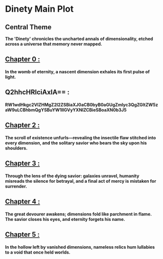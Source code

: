 # Dinety Main Plot

## Central Theme

**The 'Dinety' chronicles the uncharted annals of dimensionality, etched across a universe that memory never mapped.**

## [Chapter 0 :](../Need/cpt0/cpt0%20In%20Detail.md)  
#### In the womb of eternity, a nascent dimension exhales its first pulse of light.  

## Q2hhcHRlciAxIA== :
#### RW1wdHkgc2VlZHMgZ2l2ZSBiaXJ0aCB0byB0aGUgZmlyc3QgZGltZW5zaW9uLCBhbmQgYSBuYW1lIGVyYXNlZCBieSBoaXN0b3J5  

## [Chapter 2 :](../Need/cpt2/cpt2%20In%20Detail.md)  
#### The scroll of existence unfurls—revealing the insectile flaw stitched into every dimension, and the solitary savior who bears the sky upon his shoulders.  

## [Chapter 3 :](../Need/cpt3/cpt3%20In%20Detail.md)  
#### Through the lens of the dying savior: galaxies unravel, humanity misreads the silence for betrayal, and a final act of mercy is mistaken for surrender.  

## [Chapter 4 :](../Need/cpt4/cpt4%20In%20Detail.md)  
#### The great devourer awakens; dimensions fold like parchment in flame. The savior closes his eyes, and eternity forgets his name.  

## [Chapter 5 :](../Need/cpt5/cpt5%20In%20Detail.md)  
#### In the hollow left by vanished dimensions, nameless relics hum lullabies to a void that once held worlds.
